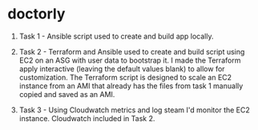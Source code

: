 # doctorly

1. Task 1 - Ansible script used to create and build app locally.

2. Task 2 - Terraform and Ansible used to create and build script using EC2 on an ASG with user data to bootstrap it. I made the Terraform apply interactive (leaving the default values blank) to allow for customization. The Terraform script is designed to scale an EC2 instance from an AMI that already has the files from task 1 manually copied and saved as an AMI.

3. Task 3 - Using Cloudwatch metrics and log steam I'd monitor the EC2 instance. Cloudwatch included in Task 2.
